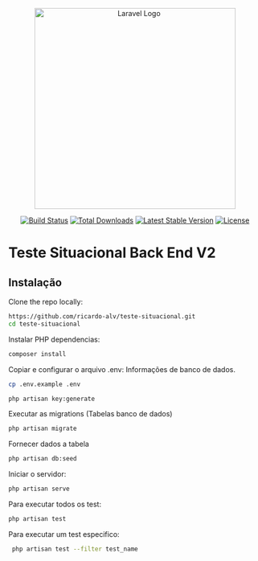 <p align="center"><a href="https://laravel.com" target="_blank"><img src="https://raw.githubusercontent.com/laravel/art/master/logo-lockup/5%20SVG/2%20CMYK/1%20Full%20Color/laravel-logolockup-cmyk-red.svg" width="400" alt="Laravel Logo"></a></p>

<p align="center">
<a href="https://github.com/laravel/framework/actions"><img src="https://github.com/laravel/framework/workflows/tests/badge.svg" alt="Build Status"></a>
<a href="https://packagist.org/packages/laravel/framework"><img src="https://img.shields.io/packagist/dt/laravel/framework" alt="Total Downloads"></a>
<a href="https://packagist.org/packages/laravel/framework"><img src="https://img.shields.io/packagist/v/laravel/framework" alt="Latest Stable Version"></a>
<a href="https://packagist.org/packages/laravel/framework"><img src="https://img.shields.io/packagist/l/laravel/framework" alt="License"></a>
</p>

# Teste Situacional Back End V2

## Instalação

Clone the repo locally:

```sh
https://github.com/ricardo-alv/teste-situacional.git
cd teste-situacional
```

Instalar PHP dependencias:

```sh
composer install
```
Copiar e configurar o arquivo .env:
Informações de banco de dados.

```sh
cp .env.example .env
```
```sh
php artisan key:generate
```
Executar as migrations (Tabelas banco de dados)

```sh
php artisan migrate
```

Fornecer dados a tabela

```sh
php artisan db:seed
```

Iniciar o servidor:
```sh
php artisan serve
```
Para executar todos os test:
```sh
php artisan test
```
Para executar um test especifico:
```sh
 php artisan test --filter test_name
```
